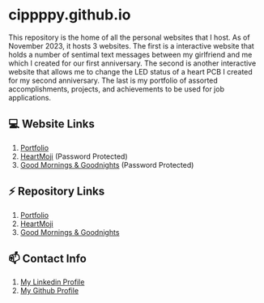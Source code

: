 # cippppy.github.io
This repository is the home of all the personal websites that I host. As of November 2023, it hosts 3 websites. The first is a interactive website that holds a number of sentimal text messages between my girlfriend and me which I created for our first anniversary. The second is another interactive website that allows me to change the LED status of a heart PCB I created for my second anniversary. The last is my portfolio of assorted accomplishments, projects, and achievements to be used for job applications.

## 💻 Website Links
1. [Portfolio](https://cippppy.github.io/Portfolio/index.html)
2. [HeartMoji](https://cippppy.github.io/HeartMoji/homePagePass.html) (Password Protected)
3. [Good Mornings & Goodnights](https://cippppy.github.io/Anniversary/homePagePass.html) (Password Protected)

## ⚡ Repository Links
1. [Portfolio](https://github.com/Cippppy/ChristianPortfolio)
2. [HeartMoji](https://github.com/Cippppy/HeartMoji)
3. [Good Mornings & Goodnights](https://github.com/Cippppy?tab=repositories)

## 📫 Contact Info
1. [My Linkedin Profile](https://www.linkedin.com/in/christian-cipolletta/)
2. [My Github Profile](https://github.com/Cippppy)